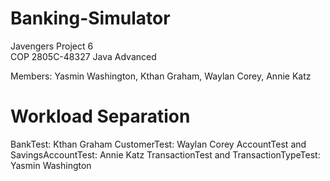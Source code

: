 # Banking-Simulator
Javengers Project 6 <br />
COP 2805C-48327 Java Advanced<br />

Members: Yasmin Washington, Kthan Graham, Waylan Corey, Annie Katz

# Workload Separation

BankTest: Kthan Graham
CustomerTest: Waylan Corey
AccountTest and SavingsAccountTest: Annie Katz
TransactionTest and TransactionTypeTest: Yasmin Washington
